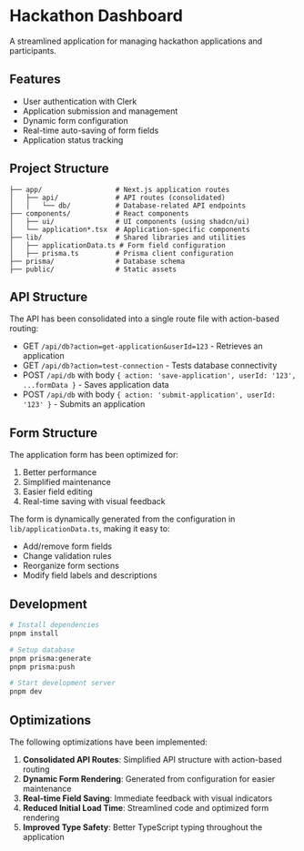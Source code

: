 # Hackathon Dashboard

A streamlined application for managing hackathon applications and participants.

## Features

- User authentication with Clerk
- Application submission and management
- Dynamic form configuration
- Real-time auto-saving of form fields
- Application status tracking

## Project Structure

```
├── app/                  # Next.js application routes
│   ├── api/              # API routes (consolidated)
│   │   └── db/           # Database-related API endpoints
├── components/           # React components
│   ├── ui/               # UI components (using shadcn/ui)
│   └── application*.tsx  # Application-specific components  
├── lib/                  # Shared libraries and utilities
│   ├── applicationData.ts # Form field configuration
│   ├── prisma.ts         # Prisma client configuration
├── prisma/               # Database schema
├── public/               # Static assets
```

## API Structure

The API has been consolidated into a single route file with action-based routing:

- GET `/api/db?action=get-application&userId=123` - Retrieves an application
- GET `/api/db?action=test-connection` - Tests database connectivity
- POST `/api/db` with body `{ action: 'save-application', userId: '123', ...formData }` - Saves application data
- POST `/api/db` with body `{ action: 'submit-application', userId: '123' }` - Submits an application

## Form Structure

The application form has been optimized for:

1. Better performance
2. Simplified maintenance
3. Easier field editing
4. Real-time saving with visual feedback

The form is dynamically generated from the configuration in `lib/applicationData.ts`, making it easy to:

- Add/remove form fields
- Change validation rules
- Reorganize form sections
- Modify field labels and descriptions

## Development

```bash
# Install dependencies
pnpm install

# Setup database
pnpm prisma:generate
pnpm prisma:push

# Start development server
pnpm dev
```

## Optimizations

The following optimizations have been implemented:

1. **Consolidated API Routes**: Simplified API structure with action-based routing
2. **Dynamic Form Rendering**: Generated from configuration for easier maintenance
3. **Real-time Field Saving**: Immediate feedback with visual indicators
4. **Reduced Initial Load Time**: Streamlined code and optimized form rendering
5. **Improved Type Safety**: Better TypeScript typing throughout the application  
